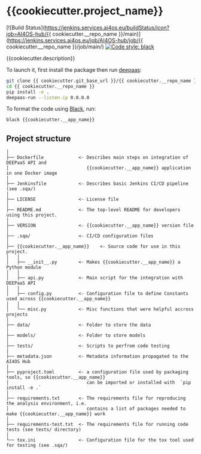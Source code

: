 # {{cookiecutter.project_name}}
[![Build Status](https://jenkins.services.ai4os.eu/buildStatus/icon?job=AI4OS-hub/{{ cookiecutter.__repo_name }}/main)](https://jenkins.services.ai4os.eu/job/AI4OS-hub/job/{{ cookiecutter.__repo_name }}/job/main/)
[![Code style: black](https://img.shields.io/badge/code%20style-black-000000.svg)](https://github.com/psf/black)

{{cookiecutter.description}}

To launch it, first install the package then run [deepaas](https://github.com/ai4os/DEEPaaS):
```bash
git clone {{ cookiecutter.git_base_url }}/{{ cookiecutter.__repo_name }}
cd {{ cookiecutter.__repo_name }}
pip install -e .
deepaas-run --listen-ip 0.0.0.0
```

To format the code using [Black](https://github.com/psf/black), run:
```bash
black {{cookiecutter.__app_name}}
```

## Project structure
```
│
├── Dockerfile             <- Describes main steps on integration of DEEPaaS API and
│                             {{cookiecutter.__app_name}} application in one Docker image
│
├── Jenkinsfile            <- Describes basic Jenkins CI/CD pipeline (see .sqa/)
│
├── LICENSE                <- License file
│
├── README.md              <- The top-level README for developers using this project.
│
├── VERSION                <- {{cookiecutter.__app_name}} version file
│
├── .sqa/                  <- CI/CD configuration files
│
├── {{cookiecutter.__app_name}}    <- Source code for use in this project.
│   │
│   ├── __init__.py        <- Makes {{cookiecutter.__app_name}} a Python module
│   │
│   ├── api.py             <- Main script for the integration with DEEPaaS API
│   |
│   ├── config.py          <- Configuration file to define Constants used across {{cookiecutter.__app_name}}
│   │
│   └── misc.py            <- Misc functions that were helpful accross projects
│
├── data/                  <- Folder to store the data
│
├── models/                <- Folder to store models
│
├── tests/                 <- Scripts to perfrom code testing
|
├── metadata.json          <- Metadata information propagated to the AI4OS Hub
│
├── pyproject.toml         <- a configuration file used by packaging tools, so {{cookiecutter.__app_name}}
│                             can be imported or installed with  `pip install -e .`
│
├── requirements.txt       <- The requirements file for reproducing the analysis environment, i.e.
│                             contains a list of packages needed to make {{cookiecutter.__app_name}} work
│
├── requirements-test.txt  <- The requirements file for running code tests (see tests/ directory)
│
└── tox.ini                <- Configuration file for the tox tool used for testing (see .sqa/)
```
